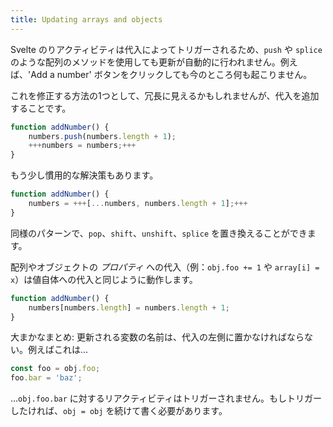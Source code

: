 ```yaml
---
title: Updating arrays and objects
---
```


Svelte のりアクティビティは代入によってトリガーされるため、`push` や `splice` のような配列のメソッドを使用しても更新が自動的に行われません。例えば、'Add a number' ボタンをクリックしても今のところ何も起こりません。

これを修正する方法の1つとして、冗長に見えるかもしれませんが、代入を追加することです。

```js
function addNumber() {
	numbers.push(numbers.length + 1);
	+++numbers = numbers;+++
}
```

もう少し慣用的な解決策もあります。

```js
function addNumber() {
	numbers = +++[...numbers, numbers.length + 1];+++
}
```

同様のパターンで、`pop`、`shift`、`unshift`、`splice` を置き換えることができます。

配列やオブジェクトの *プロパティ* への代入（例：`obj.foo += 1` や `array[i] = x`）は値自体への代入と同じように動作します。

```js
function addNumber() {
	numbers[numbers.length] = numbers.length + 1;
}
```

大まかなまとめ: 更新される変数の名前は、代入の左側に置かなければならない。例えばこれは…

```js
const foo = obj.foo;
foo.bar = 'baz';
```

…`obj.foo.bar` に対するリアクティビティはトリガーされません。もしトリガーしたければ、`obj = obj` を続けて書く必要があります。
